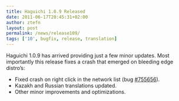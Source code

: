 ```yaml
---
title: Haguichi 1.0.9 Released
date: 2011-06-17T20:45:31+02:00
author: ztefn
layout: post
permalink: /news/release109/
tags: ['10', bugfix, release, translation]
---
```

Haguichi 1.0.9 has arrived providing just a few minor updates. Most importantly this release fixes a crash that emerged on bleeding edge distro&#8217;s:

  * Fixed crash on right click in the network list (bug <a href="https://bugs.launchpad.net/haguichi/+bug/755656" target="_blank">#755656</a>).
  * Kazakh and Russian translations updated.
  * Other minor improvements and optimizations.

